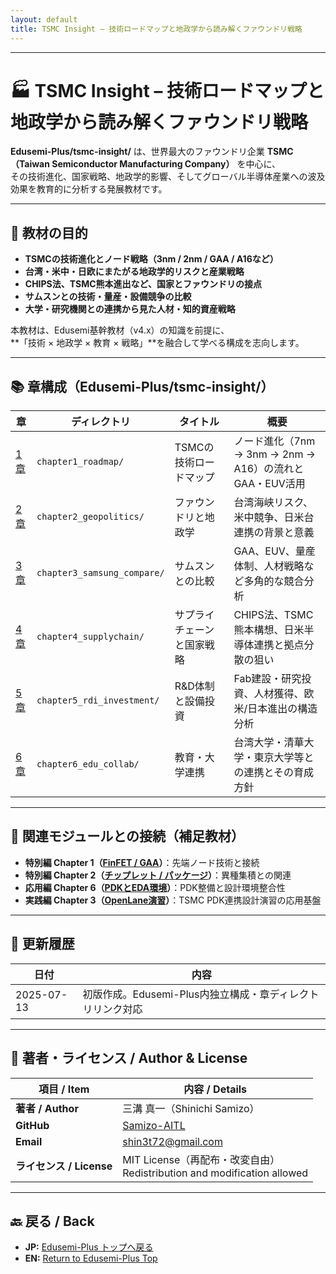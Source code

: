 ```yaml
---
layout: default
title: TSMC Insight – 技術ロードマップと地政学から読み解くファウンドリ戦略
---
```


---

# 🏭 TSMC Insight – 技術ロードマップと地政学から読み解くファウンドリ戦略

**Edusemi-Plus/tsmc-insight/** は、世界最大のファウンドリ企業 **TSMC（Taiwan Semiconductor Manufacturing Company）** を中心に、  
その技術進化、国家戦略、地政学的影響、そしてグローバル半導体産業への波及効果を教育的に分析する発展教材です。

---

## 🎯 教材の目的

- **TSMCの技術進化とノード戦略（3nm / 2nm / GAA / A16など）**
- **台湾・米中・日欧にまたがる地政学的リスクと産業戦略**
- **CHIPS法、TSMC熊本進出など、国家とファウンドリの接点**
- **サムスンとの技術・量産・設備競争の比較**
- **大学・研究機関との連携から見た人材・知的資産戦略**

本教材は、Edusemi基幹教材（v4.x）の知識を前提に、  
**「技術 × 地政学 × 教育 × 戦略」**を融合して学べる構成を志向します。

---

## 📚 章構成（Edusemi-Plus/tsmc-insight/）

| 章 | ディレクトリ | タイトル | 概要 |
|----|--------------|----------|------|
| [1章](https://github.com/Samizo-AITL/Edusemi-Plus/blob/main/tsmc-insight/chapter1_roadmap/README.md) | `chapter1_roadmap/` | TSMCの技術ロードマップ | ノード進化（7nm → 3nm → 2nm → A16）の流れとGAA・EUV活用 |
| [2章](https://github.com/Samizo-AITL/Edusemi-Plus/blob/main/tsmc-insight/chapter2_geopolitics/README.md) | `chapter2_geopolitics/` | ファウンドリと地政学 | 台湾海峡リスク、米中競争、日米台連携の背景と意義 |
| [3章](https://github.com/Samizo-AITL/Edusemi-Plus/blob/main/tsmc-insight/chapter3_samsung_compare/README.md) | `chapter3_samsung_compare/` | サムスンとの比較 | GAA、EUV、量産体制、人材戦略など多角的な競合分析 |
| [4章](https://github.com/Samizo-AITL/Edusemi-Plus/blob/main/tsmc-insight/chapter4_supplychain/README.md) | `chapter4_supplychain/` | サプライチェーンと国家戦略 | CHIPS法、TSMC熊本構想、日米半導体連携と拠点分散の狙い |
| [5章](https://github.com/Samizo-AITL/Edusemi-Plus/blob/main/tsmc-insight/chapter5_rdi_investment/README.md) | `chapter5_rdi_investment/` | R&D体制と設備投資 | Fab建設・研究投資、人材獲得、欧米/日本進出の構造分析 |
| [6章](https://github.com/Samizo-AITL/Edusemi-Plus/blob/main/tsmc-insight/chapter6_edu_collab/README.md) | `chapter6_edu_collab/` | 教育・大学連携 | 台湾大学・清華大学・東京大学等との連携とその育成方針 |

---

## 🔗 関連モジュールとの接続（補足教材）

- **特別編 Chapter 1（[FinFET / GAA](https://github.com/Samizo-AITL/Edusemi-v4x/blob/main/f_chapter1_finfet_gaa/README.md)）**：先端ノード技術と接続
- **特別編 Chapter 2（[チップレット / パッケージ](https://github.com/Samizo-AITL/Edusemi-v4x/blob/main/f_chapter2_chiplet_pkg/README.md)）**：異種集積との関連
- **応用編 Chapter 6（[PDKとEDA環境](https://github.com/Samizo-AITL/Edusemi-v4x/blob/main/d_chapter6_pdk_and_eda_environment/README.md)）**：PDK整備と設計環境整合性
- **実践編 Chapter 3（[OpenLane演習](https://github.com/Samizo-AITL/Edusemi-v4x/blob/main/e_chapter3_openlane_practice/README.md)）**：TSMC PDK連携設計演習の応用基盤

---

## 📅 更新履歴

| 日付 | 内容 |
|------|------|
| 2025-07-13 | 初版作成。Edusemi-Plus内独立構成・章ディレクトリリンク対応 |

---

## 👤 **著者・ライセンス / Author & License**

| **項目 / Item** | **内容 / Details** |
|-----------------|--------------------|
| **著者 / Author** | 三溝 真一（Shinichi Samizo） |
| **GitHub** | [Samizo-AITL](https://github.com/Samizo-AITL) |
| **Email** | [shin3t72@gmail.com](mailto:shin3t72@gmail.com) |
| **ライセンス / License** | MIT License（再配布・改変自由）<br>Redistribution and modification allowed |

---

## 🔙 戻る / Back
- **JP:** [Edusemi-Plus トップへ戻る](https://samizo-aitl.github.io/Edusemi-Plus/index.html)  
- **EN:** [Return to Edusemi-Plus Top](https://samizo-aitl.github.io/Edusemi-Plus/index.html)
